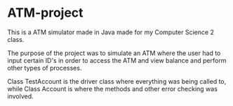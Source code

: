 # ATM-project
This is a ATM simulator made in Java made for my Computer Science 2 class.

The purpose of the project was to simulate an ATM where the user had to input certain ID's in order to access the ATM and view balance and perform other types of processes.

Class TestAccount is the driver class where everything was being called to, while Class Account is where the methods and other error checking was involved.
